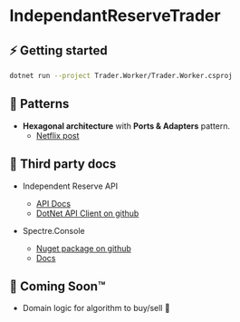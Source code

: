 # IndependantReserveTrader

## ⚡ Getting started

```bash
dotnet run --project Trader.Worker/Trader.Worker.csproj
```

## 🎩 Patterns

- __Hexagonal architecture__ with __Ports & Adapters__ pattern.
  - [Netflix post](https://netflixtechblog.com/ready-for-changes-with-hexagonal-architecture-b315ec967749)

## 🤝 Third party docs

- Independent Reserve API
  - [API Docs](https://www.independentreserve.com/nz/products/api)
  - [DotNet API Client on github](https://github.com/independentreserve/dotNetApiClient)

- Spectre.Console
  - [Nuget package on github](https://github.com/spectreconsole/spectre.console)
  - [Docs](https://spectreconsole.net/)

## 🔧 Coming Soon™

- Domain logic for algorithm to buy/sell 🤡
